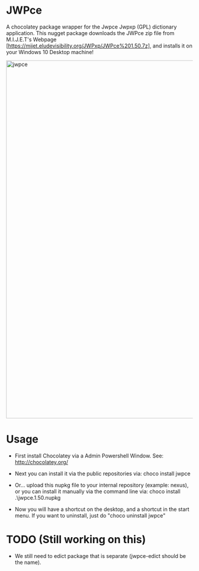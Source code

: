 ﻿# JWPce
A chocolatey package wrapper for the Jwpce Jwpxp (GPL) dictionary application. This nugget package downloads the JWPce zip file from M.I.J.E.T's Webpage [https://mijet.eludevisibility.org/JWPxp/JWPce%201.50.7z], and installs it on your Windows 10 Desktop machine!

<img width="964" alt="jwpce" src="https://user-images.githubusercontent.com/42163211/69770486-93451480-11cc-11ea-9a15-e1460ceb0a45.png">

# Usage
* First install Chocolatey via a Admin Powershell Window. See: http://chocolatey.org/

* Next you can install it via the public repositories via:
  choco install jwpce
  
* Or... upload this nupkg file to your internal repository (example: nexus), or you can install it manually via the command line via:
  choco  install  .\jwpce.1.50.nupkg

* Now you will have a shortcut on the desktop, and a shortcut in the start menu. If you want to uninstall, just do "choco uninstall jwpce"


# TODO (Still working on this)
* We still need to edict package that is separate (jwpce-edict should be the name).
